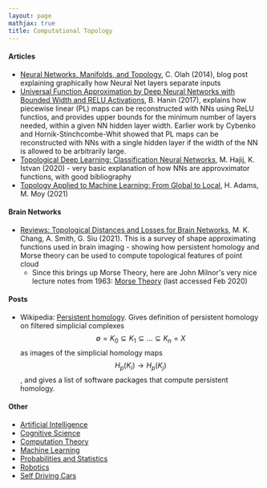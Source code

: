 ```yaml
---
layout: page
mathjax: true
title: Computational Topology
---
```

#### Articles
* [Neural Networks, Manifolds, and Topology](https://colah.github.io/posts/2014-03-NN-Manifolds-Topology/), C. Olah (2014), blog post explaining graphically how Neural Net layers separate inputs
* [Universal Function Approximation by Deep Neural Networks with Bounded Width and RELU Activations](https://arxiv.org/pdf/1708.02691.pdf), B. Hanin (2017), explains how piecewise linear (PL) maps can be reconstructed with NNs using ReLU functios, and provides upper bounds for the minimum number of layers needed, within a given NN hidden layer width. Earlier work by Cybenko and Hornik-Stinchcombe-Whit showed that PL maps can be reconstructed with NNs with a single hidden layer if the width of the NN is allowed to be arbitrarily large.
* [Topological Deep Learning: Classification Neural Networks](https://arxiv.org/pdf/2102.08354.pdf), M. Hajij, K. Istvan (2020) - very basic explanation of how NNs are approvximator functions, with good bibliography
* [Topology Applied to Machine Learning: From Global to Local](https://arxiv.org/abs/2103.05796), H. Adams, M. Moy (2021)


#### Brain Networks
* [Reviews: Topological Distances and Losses for Brain Networks](https://arxiv.org/pdf/2102.08623.pdf), M. K. Chang, A. Smith, G. Siu (2021). This is a survey of shape approximating functions used in brain imaging - showing how persistent homology and Morse theory can be used to compute topological features of point cloud
  * Since this brings up Morse Theory, here are John Milnor's very nice lecture notes from 1963: [Morse Theory](https://www.maths.ed.ac.uk/~v1ranick/papers/milnmors.pdf) (last accessed Feb 2020)

#### Posts
* Wikipedia: [Persistent homology](https://en.wikipedia.org/wiki/Persistent_homology). Gives definition of persistent homology on filtered simplicial complexes $$\emptyset = K_0 \subseteq K_1 \subseteq ... \subseteq K_n = X$$ as images of the simplicial homology maps $$H_p(K_i) \rightarrow H_p(K_j)$$, and gives a list of software packages that compute persistent homology.

#### Other
* [Artificial Intelligence](artificial_intelligence.md)
* [Cognitive Science](cognitive_science.md)
* [Computation Theory](computation_theory.md)
* [Machine Learning](machine_learning.md)
* [Probabilities and Statistics](probabilities_and_statistics.md)
* [Robotics](robotics.md)
* [Self Driving Cars](self_driving_cars.md)
